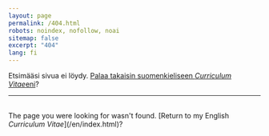 ```yaml
---
layout: page
permalink: /404.html
robots: noindex, nofollow, noai
sitemap: false
excerpt: "404"
lang: fi
---
```


Etsimääsi sivua ei löydy. [Palaa takaisin suomenkieliseen <em>Curriculum Vitae</em>eni](/fi/index.html)?
<br>

<hr>
<div lang="en">
<br>
The page you were looking for wasn't found. [Return to my English
<em>Curriculum Vitae</em>](/en/index.html)?
</div>
